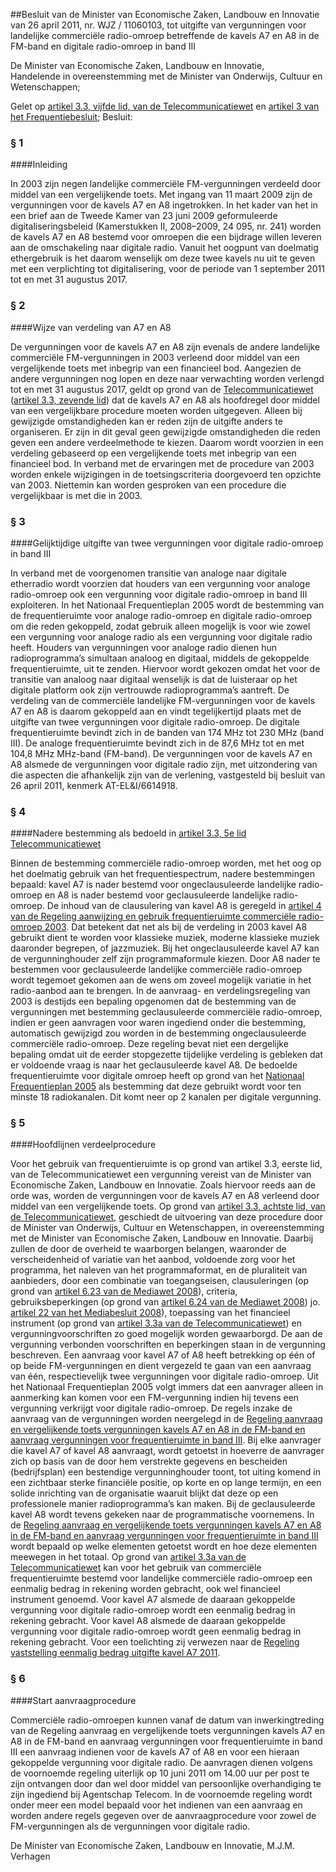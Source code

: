 <meta http-equiv='Content-Type' content='text/html; charset=utf-8' />

##Besluit van de Minister van Economische Zaken, Landbouw en Innovatie van 26 april 2011, nr. WJZ / 11060103, tot uitgifte van vergunningen voor landelijke commerciële radio-omroep betreffende de kavels A7 en A8 in de FM-band en digitale radio-omroep in band III

De Minister van Economische Zaken, Landbouw en Innovatie,  
Handelende in overeenstemming met de Minister van Onderwijs, Cultuur en Wetenschappen;

Gelet op [artikel 3.3, vijfde lid, van de Telecommunicatiewet](../../../../../../../../../../wet/telecommunicatiewet/BWBR0009950/README.md) en [artikel 3 van het Frequentiebesluit](../../../../../../../../../../AMvB/frequentiebesluit/BWBR0009997/README.md);
Besluit:     
### §  1  

####Inleiding

In 2003 zijn negen landelijke commerciële FM-vergunningen verdeeld door middel van een vergelijkende toets. Met ingang van 11 maart 2009 zijn de vergunningen voor de kavels A7 en A8 ingetrokken. In het kader van het in een brief aan de Tweede Kamer van 23 juni 2009 geformuleerde digitaliseringsbeleid (Kamerstukken II, 2008–2009, 24 095, nr. 241) worden de kavels A7 en A8 bestemd voor omroepen die een bijdrage willen leveren aan de omschakeling naar digitale radio. Vanuit het oogpunt van doelmatig ethergebruik is het daarom wenselijk om deze twee kavels nu uit te geven met een verplichting tot digitalisering, voor de periode van 1 september 2011 tot en met 31 augustus 2017.    
### §  2  

####Wijze van verdeling van A7 en A8

De vergunningen voor de kavels A7 en A8 zijn evenals de andere landelijke commerciële FM-vergunningen in 2003 verleend door middel van een vergelijkende toets met inbegrip van een financieel bod. Aangezien de andere vergunningen nog lopen en deze naar verwachting worden verlengd tot en met 31 augustus 2017, geldt op grond van de [Telecommunicatiewet](../../../../../../../../../../wet/telecommunicatiewet/BWBR0009950/README.md) ([artikel 3.3, zevende lid](../../../../../../../../../../wet/telecommunicatiewet/BWBR0009950/README.md)) dat de kavels A7 en A8 als hoofdregel door middel van een vergelijkbare procedure moeten worden uitgegeven. Alleen bij gewijzigde omstandigheden kan er reden zijn de uitgifte anders te organiseren. Er zijn in dit geval geen gewijzigde omstandigheden die reden geven een andere verdeelmethode te kiezen. Daarom wordt voorzien in een verdeling gebaseerd op een vergelijkende toets met inbegrip van een financieel bod. In verband met de ervaringen met de procedure van 2003 worden enkele wijzigingen in de toetsingscriteria doorgevoerd ten opzichte van 2003. Niettemin kan worden gesproken van een procedure die vergelijkbaar is met die in 2003.    
### §  3  

####Gelijktijdige uitgifte van twee vergunningen voor digitale radio-omroep in band III

In verband met de voorgenomen transitie van analoge naar digitale etherradio wordt voorzien dat houders van een vergunning voor analoge radio-omroep ook een vergunning voor digitale radio-omroep in band III exploiteren. In het Nationaal Frequentieplan 2005 wordt de bestemming van de frequentieruimte voor analoge radio-omroep en digitale radio-omroep om die reden gekoppeld, zodat gebruik alleen mogelijk is voor wie zowel een vergunning voor analoge radio als een vergunning voor digitale radio heeft. Houders van vergunningen voor analoge radio dienen hun radioprogramma’s simultaan analoog en digitaal, middels de gekoppelde frequentieruimte, uit te zenden. Hiervoor wordt gekozen omdat het voor de transitie van analoog naar digitaal wenselijk is dat de luisteraar op het digitale platform ook zijn vertrouwde radioprogramma’s aantreft. De verdeling van de commerciële landelijke FM-vergunningen voor de kavels A7 en A8 is daarom gekoppeld aan en vindt tegelijkertijd plaats met de uitgifte van twee vergunningen voor digitale radio-omroep. De digitale frequentieruimte bevindt zich in de banden van 174 MHz tot 230 MHz (band III). De analoge frequentieruimte bevindt zich in de 87,6 MHz tot en met 104,8 MHz MHz-band (FM-band). De vergunningen voor de kavels A7 en A8 alsmede de vergunningen voor digitale radio zijn, met uitzondering van die aspecten die afhankelijk zijn van de verlening, vastgesteld bij besluit van 26 april 2011, kenmerk AT-EL&I/6614918.    
### §  4  

####Nadere bestemming als bedoeld in [artikel 3.3, 5e lid Telecommunicatiewet](../../../../../../../../../../wet/telecommunicatiewet/BWBR0009950/README.md)

Binnen de bestemming commerciële radio-omroep worden, met het oog op het doelmatig gebruik van het frequentiespectrum, nadere bestemmingen bepaald: kavel A7 is nader bestemd voor ongeclausuleerde landelijke radio-omroep en A8 is nader bestemd voor geclausuleerde landelijke radio-omroep. De inhoud van de clausulering van kavel A8 is geregeld in [artikel 4 van de Regeling aanwijzing en gebruik frequentieruimte commerciële radio-omroep 2003](../../../../../../../../../../ministeriele-regeling/regeling/aanwijzing/en/gebruik/frequentieruimte/commerciële/radio-omroep/etc/BWBR0014740/README.md). Dat betekent dat net als bij de verdeling in 2003 kavel A8 gebruikt dient te worden voor klassieke muziek, moderne klassieke muziek daaronder begrepen, of jazzmuziek. Bij het ongeclausuleerde kavel A7 kan de vergunninghouder zelf zijn programmaformule kiezen. Door A8 nader te bestemmen voor geclausuleerde landelijke commerciële radio-omroep wordt tegemoet gekomen aan de wens om zoveel mogelijk variatie in het radio-aanbod aan te brengen. In de aanvraag- en verdelingsregeling van 2003 is destijds een bepaling opgenomen dat de bestemming van de vergunningen met bestemming geclausuleerde commerciële radio-omroep, indien er geen aanvragen voor waren ingediend onder die bestemming, automatisch gewijzigd zou worden in de bestemming ongeclausuleerde commerciële radio-omroep. Deze regeling bevat niet een dergelijke bepaling omdat uit de eerder stopgezette tijdelijke verdeling is gebleken dat er voldoende vraag is naar het geclausuleerde kavel A8. De bedoelde frequentieruimte voor digitale omroep heeft op grond van het [Nationaal Frequentieplan 2005](../../../../../../../../../../ministeriele-regeling/vaststellingsbesluit/nationaal/frequentieplan/2005/BWBR0017991/README.md) als bestemming dat deze gebruikt wordt voor ten minste 18 radiokanalen. Dit komt neer op 2 kanalen per digitale vergunning.    
### §  5  

####Hoofdlijnen verdeelprocedure

Voor het gebruik van frequentieruimte is op grond van artikel 3.3, eerste lid, van de Telecommunicatiewet een vergunning vereist van de Minister van Economische Zaken, Landbouw en Innovatie. Zoals hiervoor reeds aan de orde was, worden de vergunningen voor de kavels A7 en A8 verleend door middel van een vergelijkende toets. Op grond van [artikel 3.3, achtste lid, van de Telecommunicatiewet](../../../../../../../../../../wet/telecommunicatiewet/BWBR0009950/README.md), geschiedt de uitvoering van deze procedure door de Minister van Onderwijs, Cultuur en Wetenschappen, in overeenstemming met de Minister van Economische Zaken, Landbouw en Innovatie. Daarbij zullen de door de overheid te waarborgen belangen, waaronder de verscheidenheid of variatie van het aanbod, voldoende zorg voor het programma, het naleven van het programmaformat, en de pluraliteit van aanbieders, door een combinatie van toegangseisen, clausuleringen (op grond van [artikel 6.23 van de Mediawet 2008](../../../../../../../../../../wet/mediawet/2008/BWBR0025028/README.md)), criteria, gebruiksbeperkingen (op grond van [artikel 6.24 van de Mediawet 2008](../../../../../../../../../../wet/mediawet/2008/BWBR0025028/README.md)) jo. [artikel 22 van het Mediabesluit 2008](../../../../../../../../../../AMvB/mediabesluit/2008/BWBR0025036/README.md)), toepassing van het financieel instrument (op grond van [artikel 3.3a van de Telecommunicatiewet](../../../../../../../../../../wet/telecommunicatiewet/BWBR0009950/README.md)) en vergunningvoorschriften zo goed mogelijk worden gewaarborgd. De aan de vergunning verbonden voorschriften en beperkingen staan in de vergunning beschreven. Een aanvraag voor kavel A7 of A8 heeft betrekking op één of op beide FM-vergunningen en dient vergezeld te gaan van een aanvraag van één, respectievelijk twee vergunningen voor digitale radio-omroep. Uit het Nationaal Frequentieplan 2005 volgt immers dat een aanvrager alleen in aanmerking kan komen voor een FM-vergunning indien hij tevens een vergunning verkrijgt voor digitale radio-omroep. De regels inzake de aanvraag van de vergunningen worden neergelegd in de [Regeling aanvraag en vergelijkende toets vergunningen kavels A7 en A8 in de FM-band en aanvraag vergunningen voor frequentieruimte in band III](../../../../../../../../../../ministeriele-regeling/regeling/aanvraag/en/vergelijkende/toets/vergunningen/kavels/a7/en/a8/in/etc/BWBR0029915/README.md). Bij elke aanvrager die kavel A7 of kavel A8 aanvraagt, wordt getoetst in hoeverre de aanvrager zich op basis van de door hem verstrekte gegevens en bescheiden (bedrijfsplan) een bestendige vergunninghouder toont, tot uiting komend in een zichtbaar sterke financiële positie, op korte en op lange termijn, en een solide inrichting van de organisatie waaruit blijkt dat deze op een professionele manier radioprogramma’s kan maken. Bij de geclausuleerde kavel A8 wordt tevens gekeken naar de programmatische voornemens. In de [Regeling aanvraag en vergelijkende toets vergunningen kavels A7 en A8 in de FM-band en aanvraag vergunningen voor frequentieruimte in band III](../../../../../../../../../../ministeriele-regeling/regeling/aanvraag/en/vergelijkende/toets/vergunningen/kavels/a7/en/a8/in/etc/BWBR0029915/README.md) wordt bepaald op welke elementen getoetst wordt en hoe deze elementen meewegen in het totaal. Op grond van [artikel 3.3a van de Telecommunicatiewet](../../../../../../../../../../wet/telecommunicatiewet/BWBR0009950/README.md) kan voor het gebruik van commerciële frequentieruimte bestemd voor landelijke commerciële radio-omroep een eenmalig bedrag in rekening worden gebracht, ook wel financieel instrument genoemd. Voor kavel A7 alsmede de daaraan gekoppelde vergunning voor digitale radio-omroep wordt een eenmalig bedrag in rekening gebracht. Voor kavel A8 alsmede de daaraan gekoppelde vergunning voor digitale radio-omroep wordt geen eenmalig bedrag in rekening gebracht. Voor een toelichting zij verwezen naar de [Regeling vaststelling eenmalig bedrag uitgifte kavel A7 2011](../../../../../../../../../../ministeriele-regeling/regeling/vaststelling/eenmalig/bedrag/uitgifte/kavel/a7/2011/BWBR0029920/README.md).    
### §  6  

####Start aanvraagprocedure

Commerciële radio-omroepen kunnen vanaf de datum van inwerkingtreding van de Regeling aanvraag en vergelijkende toets vergunningen kavels A7 en A8 in de FM-band en aanvraag vergunningen voor frequentieruimte in band III een aanvraag indienen voor de kavels A7 of A8 en voor een hieraan gekoppelde vergunning voor digitale radio. De aanvragen dienen volgens de voornoemde regeling uiterlijk op 10 juni 2011 om 14.00 uur per post te zijn ontvangen door dan wel door middel van persoonlijke overhandiging te zijn ingediend bij Agentschap Telecom. In de voornoemde regeling wordt onder meer een model bepaald voor het indienen van een aanvraag en worden andere regels gegeven over de aanvraagprocedure voor zowel de FM-vergunningen als de vergunningen voor digitale radio.     

De 
Minister van Economische Zaken, Landbouw en Innovatie, 
M.J.M. Verhagen     
